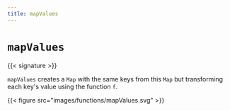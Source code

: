 ```yaml
---
title: mapValues
---
```


# `mapValues`

{{< signature >}}

`mapValues` creates a `Map` with the same keys from this `Map` but transforming each key's value using the function `f`.

{{< figure src="images/functions/mapValues.svg" >}}
